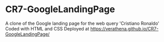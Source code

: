 # CR7-GoogleLandingPage
A clone of the Google landing page for the web query 'Cristiano Ronaldo'
Coded with HTML and CSS
Deployed at https://verathena.github.io/CR7-GoogleLandingPage/

